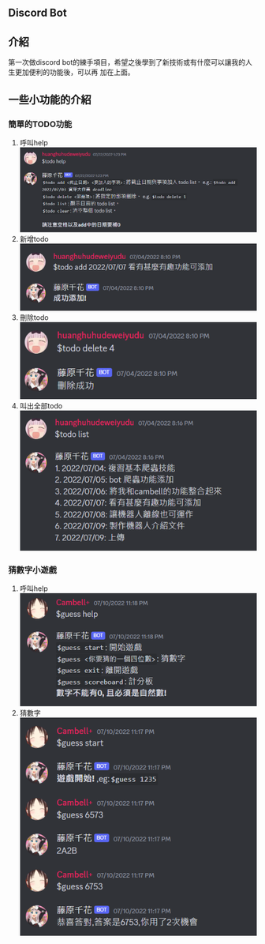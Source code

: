 ## Discord Bot

## 介紹
第一次做discord bot的練手項目，希望之後學到了新技術或有什麼可以讓我的人生更加便利的功能後，可以再
加在上面。

## 一些小功能的介紹
### 簡單的TODO功能
1. 呼叫help\
![](./demo/todo-help.png)
2. 新增todo\
![](./demo/todo-add.png)
3. 刪除todo\
![](./demo/todo-delete.png)
4. 叫出全部todo\
![](./demo/todo-list.png)

### 猜數字小遊戲
1. 呼叫help\
![](./demo/guess-help.png)
2. 猜數字\
![](./demo/guess-num.png)
